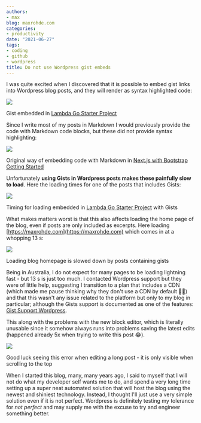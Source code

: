 ```yaml
---
authors:
- max
blog: maxrohde.com
categories:
- productivity
date: "2021-06-27"
tags:
- coding
- github
- wordpress
title: Do not use Wordpress gist embeds
---
```


I was quite excited when I discovered that it is possible to embed gist links into Wordpress blog posts, and they will render as syntax highlighted code:

[![](https://nexnet.files.wordpress.com/2021/06/gist-embed.png?w=850)](https://nexnet.files.wordpress.com/2021/06/gist-embed.png)

Gist embedded in [Lambda Go Starter Project](https://maxrohde.com/2021/05/01/lambda-go-starter-project/)

Since I write most of my posts in Markdown I would previously provide the code with Markdown code blocks, but these did not provide syntax highlighting:

[![](https://nexnet.files.wordpress.com/2021/06/markdown-code.png?w=844)](https://nexnet.files.wordpress.com/2021/06/markdown-code.png)

Original way of embedding code with Markdown in [Next.js with Bootstrap Getting Started](https://maxrohde.com/2020/03/06/next-js-with-bootstrap-getting-started/)

Unfortunately **using Gists in Wordpress posts makes these painfully slow to load**. Here the loading times for one of the posts that includes Gists:

[![](https://nexnet.files.wordpress.com/2021/06/loading-times.png?w=1011)](https://nexnet.files.wordpress.com/2021/06/loading-times.png)

Timing for loading embedded in [Lambda Go Starter Project](https://maxrohde.com/2021/05/01/lambda-go-starter-project/) with Gists

What makes matters worst is that this also affects loading the home page of the blog, even if posts are only included as excerpts. Here loading [https://maxrohde.com](https://maxrohde.com) which comes in at a whopping 13 s:

[![](https://nexnet.files.wordpress.com/2021/06/loading-homepage.png?w=1024)](https://nexnet.files.wordpress.com/2021/06/loading-homepage.png)

Loading blog homepage is slowed down by posts containing gists

Being in Australia, I do not expect for many pages to be loading lightning fast - but 13 s is just too much. I contacted Wordpress support but they were of little help, suggesting I transition to a plan that includes a CDN (which made me pause thinking why they don't use a CDN by default 🤷‍♂️) and that this wasn't any issue related to the platform but only to my blog in particular; although the Gists support is documented as one of the features: [Gist Support Wordpress](https://wordpress.com/support/gist/).

This along with the problems with the new block editor, which is literally unusable since it somehow always runs into problems saving the latest edits (happened already 5x when trying to write this post 😂).

[![](https://nexnet.files.wordpress.com/2021/06/updating-failed.png?w=731)](https://nexnet.files.wordpress.com/2021/06/updating-failed.png)

Good luck seeing this error when editing a long post - it is only visible when scrolling to the top

When I started this blog, many, many years ago, I said to myself that I will not do what my developer self wants me to do, and spend a very long time setting up a super neat automated solution that will host the blog using the newest and shiniest technology. Instead, I thought I'll just use a very simple solution even if it is not perfect. Wordpress is definitely testing my tolerance for _not perfect_ and may supply me with the excuse to try and engineer something better.
